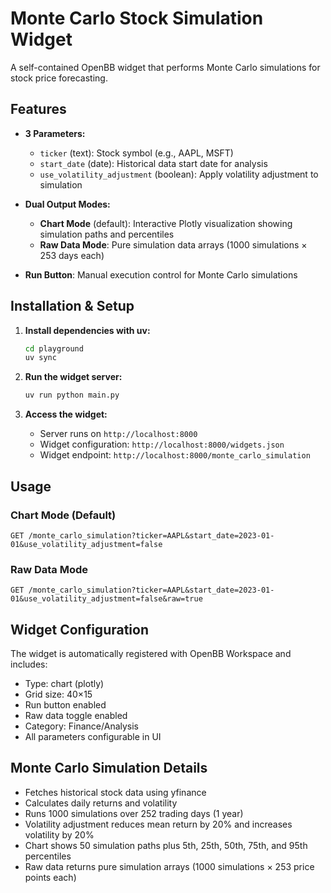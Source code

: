 # Monte Carlo Stock Simulation Widget

A self-contained OpenBB widget that performs Monte Carlo simulations for stock price forecasting.

## Features

- **3 Parameters:**
  - `ticker` (text): Stock symbol (e.g., AAPL, MSFT)
  - `start_date` (date): Historical data start date for analysis
  - `use_volatility_adjustment` (boolean): Apply volatility adjustment to simulation

- **Dual Output Modes:**
  - **Chart Mode** (default): Interactive Plotly visualization showing simulation paths and percentiles
  - **Raw Data Mode**: Pure simulation data arrays (1000 simulations × 253 days each)

- **Run Button**: Manual execution control for Monte Carlo simulations

## Installation & Setup

1. **Install dependencies with uv:**
   ```bash
   cd playground
   uv sync
   ```

2. **Run the widget server:**
   ```bash
   uv run python main.py
   ```

3. **Access the widget:**
   - Server runs on `http://localhost:8000`
   - Widget configuration: `http://localhost:8000/widgets.json`
   - Widget endpoint: `http://localhost:8000/monte_carlo_simulation`

## Usage

### Chart Mode (Default)
```
GET /monte_carlo_simulation?ticker=AAPL&start_date=2023-01-01&use_volatility_adjustment=false
```

### Raw Data Mode
```
GET /monte_carlo_simulation?ticker=AAPL&start_date=2023-01-01&use_volatility_adjustment=false&raw=true
```

## Widget Configuration

The widget is automatically registered with OpenBB Workspace and includes:
- Type: chart (plotly)
- Grid size: 40×15
- Run button enabled
- Raw data toggle enabled
- Category: Finance/Analysis
- All parameters configurable in UI

## Monte Carlo Simulation Details

- Fetches historical stock data using yfinance
- Calculates daily returns and volatility
- Runs 1000 simulations over 252 trading days (1 year)
- Volatility adjustment reduces mean return by 20% and increases volatility by 20%
- Chart shows 50 simulation paths plus 5th, 25th, 50th, 75th, and 95th percentiles
- Raw data returns pure simulation arrays (1000 simulations × 253 price points each)
